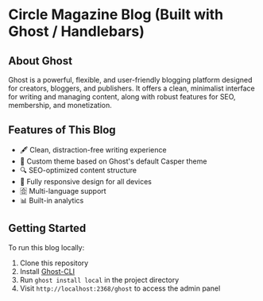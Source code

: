<h1>Circle Magazine Blog (Built with Ghost / Handlebars)</h1>
<h2>About Ghost</h2>
<p>Ghost is a powerful, flexible, and user-friendly blogging platform designed for creators, bloggers, and publishers.
    It offers a clean, minimalist interface for writing and managing content, along with robust features for SEO,
    membership, and monetization.</p>

<h2>Features of This Blog</h2>

<ul>
    <li>🖋 Clean, distraction-free writing experience</li>
    <li>🎨 Custom theme based on Ghost's default Casper theme</li>
    <li>🔍 SEO-optimized content structure</li>
    <li>📱 Fully responsive design for all devices</li>
    <li>🈴 Multi-language support</li>
    <li>📊 Built-in analytics</li>
</ul>

<h2>Getting Started</h2>

<p>To run this blog locally:</p>

<ol>
    <li>Clone this repository</li>
    <li>Install <a href="https://ghost.org/docs/ghost-cli/">Ghost-CLI</a></li>
    <li>Run <code>ghost install local</code> in the project directory</li>
    <li>Visit <code>http://localhost:2368/ghost</code> to access the admin panel</li>
</ol>

